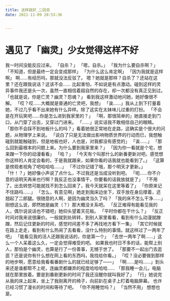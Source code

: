```yaml
---
title: 这样就好_二回目
date: 2021-11-09 20:53:36


---
```


# 遇见了「幽灵」少女觉得这样不好

我一时间没能反应过来。
「自杀？」
「嗯，自杀。」
「我为什么要自杀啊？」
「不知道，但是最终一定会变成那样」
「为什么这么肯定啊」
「因为我就是这样啊」
啊……有经历吗，那就没法反驳了。
嗯？她就是那样？自杀了？还站在这里？还在跟我说话？这该不会……
比起害怕，不如说是有点激动。碰到这样的灵异事件我还是头一次，虽然一直相信着超自然的存在，却一次都没有真正见到过。
「也就是说，你是亡灵？幽灵？怨魂？」
看到我这样激动地问她，她好像很不解。
「哎？哎……大概就是普通的亡灵吧，我想」
「诶……」我从上到下打量着她，不过几乎看不出来她有什么异样。除了这实在太妹味儿过重的打扮。
「不会是在开玩笑吧……你是怎么进到我家里的？」
「啊，那很简单的」她直接走到门口，从门穿了出去，又穿过门进来。
「……」说实话我不敢相信自己的眼睛。
「那你不会踩不到地板什么的吗？」看着她很正常地在走路，这确实是个很大的问题，从物理学上来说。
「说白了只是无法做出影响物质世界的行动而已，我想触碰到就能触碰到，但是地板也好，人也是，对我都没有感觉的」
「诶……」
「那么回到最根本的问题上来。为什么要到我家里来？」
「因为你一看就是个宅，想来蹭一下你的动漫看看」
「哈？」
「今天有个叫那什么的新番更新对吧。感觉想你这样的人肯定会看的，于是我就跟来，如果你看的话我就也能看到了。」
「这算是傍观者视角了吧哈哈哈……」
「不过你记错了哦，那个明天才更新。」
「什！？」她好像小声说了点什么，不过我还是当成没听到吧。
「呃……你不介意的话明天再来也行啊？我反正也没事情干，你要看的话我放就是了」
「不用了。出去转悠可能就找不到怎么回来了，我今天就呆在这里等着了」
「你原来记不住路吗……」
「怎么，有意见啊」她走到我床边坐下，双手放在身后撑着，还翘起了二郎腿。很随意的人啊，是因为幽灵当久了吗？
「我的床不怎么干净……」刚想这么说，即然她是幽灵（？）那大概没关系吧。
「反正难得有能看见我的人，偶尔说说话也不错吧」她仰头望着天花板。
「平时你都在干什么？」
「反正时间对我来说很廉价。一般就到处转转，到别人家里看看，看到有什么动漫就蹭蹭，然后记住更新的时间，感觉时间差不多了再找地方看下一集」
「其它时候就在路上走走，看到有什么热闹了去看看，没什么特别的事情。就这样过了一两年了吧」
「能看见我的活人还跟我说话的，你是第一个」
「去世一两年了啊……」这么一个人呆着这么久，一定会觉得难受的吧。
如果我也时日不多的话，能帮上别人，那怕是个幽灵，也算是行了一份善事，无憾于世了。
「那要不一起出门去逛逛？还是说你有什么想在网上看的东西吗，我找给你看。」
「哎？没必要做到那样的地步啊，愿意给我看看番剧什么的就已经足够了——」
「啊……是吗……」到头来还是谁都帮不上呢，连幽灵都嫌弃的程度哈哈哈哈……
「那我睡一会儿，电脑就在那里放着。要是到番剧更新的时间了我还没醒你就叫我好了」
「行」她说完从我的床上起来，坐上了我刚离开的椅子，向前趴在桌子上盯着电脑屏幕。
也许已经习惯了漫长的时间和等待了吧。
「你不用睡觉吗？」
「当然不用」
想想也是。

